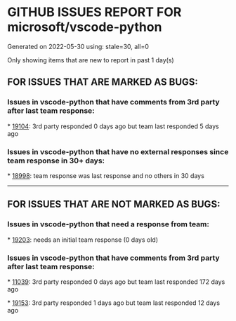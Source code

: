 
# GITHUB ISSUES REPORT FOR microsoft/vscode-python


Generated on 2022-05-30 using: stale=30, all=0


Only showing items that are new to report in past 1 day(s)


## FOR ISSUES THAT ARE MARKED AS BUGS:


### Issues in vscode-python that have comments from 3rd party after last team response:


\* [19104](https://github.com/microsoft/vscode-python/issues/19104 "select interpreter crash"): 3rd party responded 0 days ago but team last responded 5 days ago

### Issues in vscode-python that have no external responses since team response in 30+ days:


\* [18998](https://github.com/microsoft/vscode-python/issues/18998 "Unable to run/debug unit tests"): team response was last response and no others in 30 days

---

## FOR ISSUES THAT ARE NOT MARKED AS BUGS:


### Issues in vscode-python that need a response from team:


\* [19203](https://github.com/microsoft/vscode-python/issues/19203 "<Feature request> Adding a new option in python.analysis"): needs an initial team response (0 days old)

### Issues in vscode-python that have comments from 3rd party after last team response:


\* [11039](https://github.com/microsoft/vscode-python/issues/11039 "Use new vsc API to activate terminal without running any commands in terminal"): 3rd party responded 0 days ago but team last responded 172 days ago

\* [19153](https://github.com/microsoft/vscode-python/issues/19153 "Default to pipenv environment if available"): 3rd party responded 1 days ago but team last responded 12 days ago
